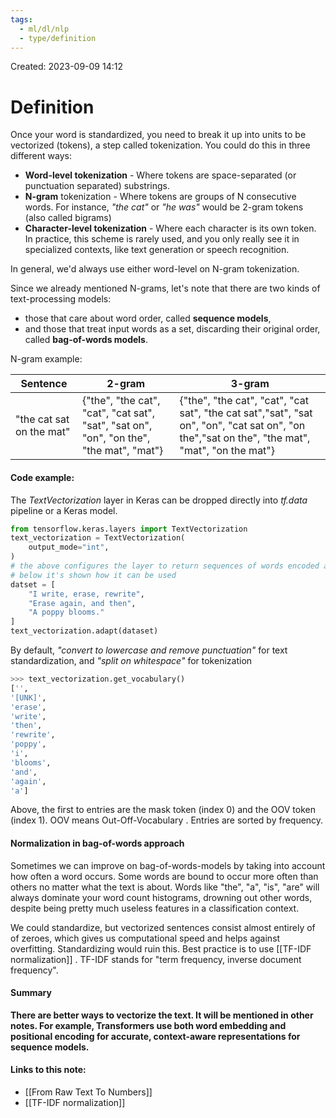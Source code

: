 ```yaml
---
tags:
  - ml/dl/nlp
  - type/definition
---
```

Created: 2023-09-09 14:12
# Definition

Once your word is standardized, you need to break it up into units to be vectorized (tokens), a step called tokenization. You could do this in three different ways:
- **Word-level tokenization** - Where tokens are space-separated (or punctuation separated) substrings.
- **N-gram** tokenization - Where tokens are groups of N consecutive words. For instance, *"the cat"* or *"he was"* would be 2-gram tokens (also called bigrams)
- **Character-level tokenization** - Where each character is its own token. In practice, this scheme is rarely used, and you only really see it in specialized contexts, like text generation or speech recognition.

In general, we'd always use either word-level on N-gram tokenization.

Since we already mentioned N-grams, let's note that there are two kinds of text-processing models:
- those that care about word order, called **sequence models**,
- and those that treat input words as a set, discarding their original order, called **bag-of-words models**.

N-gram example:

| Sentence | 2-gram | 3-gram |
|-----|-----|-----|
|"the cat sat on the mat"|{"the", "the cat", "cat", "cat sat", "sat", "sat on", "on", "on the", "the mat", "mat"}|{"the", "the cat", "cat", "cat sat", "the cat sat","sat", "sat on", "on", "cat sat on", "on the","sat on the", "the mat", "mat", "on the mat"}|


#### Code example:
The *TextVectorization* layer in Keras can be dropped directly into *tf.data* pipeline or a Keras model.
```python
from tensorflow.keras.layers import TextVectorization
text_vectorization = TextVectorization(
	output_mode="int",
)
# the above configures the layer to return sequences of words encoded as integer indices
# below it's shown how it can be used
datset = [
	"I write, erase, rewrite",
	"Erase again, and then",
	"A poppy blooms."
]
text_vectorization.adapt(dataset)
```

By default, *"convert to lowercase and remove punctuation"* for text standardization, and *"split on whitespace"* for tokenization
```python
>>> text_vectorization.get_vocabulary()
['',
'[UNK]',
'erase',
'write',
'then',
'rewrite',
'poppy',
'i',
'blooms',
'and',
'again',
'a']
```

Above, the first to entries are the mask token (index 0) and the OOV token (index 1). OOV means Out-Off-Vocabulary . Entries are sorted by frequency.

#### Normalization in bag-of-words approach

Sometimes we can improve on bag-of-words-models by taking into account how often a word occurs. Some words are bound to occur more often than others no matter what the text is about. Words like "the", "a", "is", "are" will always dominate your word count histograms, drowning out other words, despite being pretty much useless features in a classification context. 

We could standardize, but vectorized sentences consist almost entirely of of zeroes, which gives us computational speed and helps against overfitting. Standardizing would ruin this. Best practice is to use [[TF-IDF normalization]] . TF-IDF stands for "term frequency, inverse document frequency".

#### Summary

**There are better ways to vectorize the text. It will be mentioned in other notes. For example, Transformers use both word embedding and positional encoding for accurate, context-aware representations for sequence models.** 

#### Links to this note:
- [[From Raw Text To Numbers]]
- [[TF-IDF normalization]]